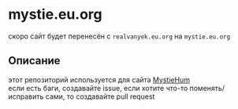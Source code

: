 # mystie.eu.org
скоро сайт будет перенесён с `realvanyek.eu.org` на `mystie.eu.org`
## Описание
этот репозиторий используется для сайта [MystieHum](https://realvanyek.eu.org)  
если есть баги, создавайте issue, 
если хотите что-то поменять/исправить сами, то создавайте pull request
